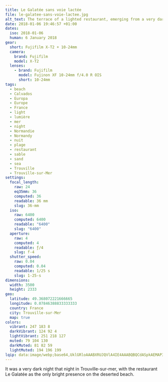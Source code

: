 ```yaml
---
title: Le Galatée sans voie lactée
file: le-galatee-sans-voie-lactee.jpg
alt_text: The terrace of a lighted restaurant, emerging from a very dark night
date: 2018-01-06 19:46:57 +01:00
dates:
  iso: 2018-01-06
  human: 6 January 2018
gear:
  short: Fujifilm X-T2 + 10-24mm
  camera:
    brand: Fujifilm
    model: X-T2
  lenses:
    - brand: Fujifilm
      model: Fujinon XF 10-24mm f/4.0 R OIS
      short: 10-24mm
tags:
  - beach
  - Calvados
  - Europa
  - Europe
  - France
  - light
  - lumière
  - mer
  - night
  - Normandie
  - Normandy
  - nuit
  - plage
  - restaurant
  - sable
  - sand
  - sea
  - Trouville
  - Trouville-sur-Mer
settings:
  focal_length:
    raw: 24
    eq35mm: 36
    computed: 36
    readable: 36 mm
    slug: 36-mm
  iso:
    raw: 6400
    computed: 6400
    readable: "6400"
    slug: "6400"
  aperture:
    raw: 4
    computed: 4
    readable: ƒ/4
    slug: f-4
  shutter_speed:
    raw: 0.04
    computed: 0.04
    readable: 1/25 s
    slug: 1-25-s
dimensions:
  width: 3500
  height: 2333
geo:
  latitude: 49.368072221666665
  longitude: 0.07846388833333333
  country: France
  city: Trouville-sur-Mer
  map: true
colors:
  vibrant: 247 183 8
  darkVibrant: 124 92 4
  lightVibrant: 251 218 127
  muted: 79 104 130
  darkMuted: 81 82 59
  lightMuted: 194 196 199
lqip: data:image/webp;base64,UklGRloAAABXRUJQVlA4IE4AAABQBQCdASpkAEMAP3G412O0sCumo7gIApAuCWkAACPg4gNhGKfEzYRYb6Eyldt0QMps7AAA/u48i8MggFwTLd+YNFKtxTYFBqvAQgBZYAA=
---
```


It was a very dark night that night in Trouville-sur-mer, with the restaurant Le Galatée as the only bright presence on the deserted beach.

